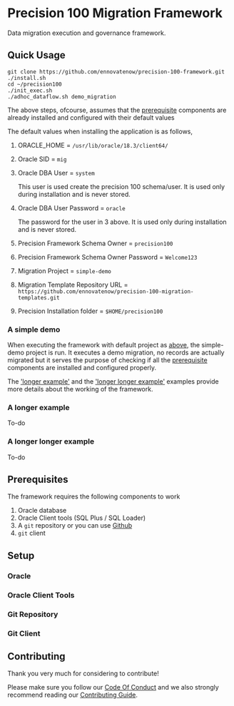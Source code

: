 # Precision 100 Migration Framework
Data migration execution and governance framework.

## Quick Usage
```
git clone https://github.com/ennovatenow/precision-100-framework.git
./install.sh
cd ~/precision100
./init_exec.sh
./adhoc_dataflow.sh demo_migration
```

The above steps, ofcourse, assumes that the [prerequisite](#prerequisites) components are already installed and configured with their default values
 
The default values when installing the application is as follows,

1. ORACLE_HOME = `/usr/lib/oracle/18.3/client64/`
2. Oracle SID = `mig`
3. Oracle DBA User = `system`

   This user is used create the precision 100 schema/user. It is used only during installation and is never stored.
4. Oracle DBA User Password = `oracle` 

   The password for the user in 3 above. It is used only during installation and is never stored.
5. Precision Framework Schema Owner = `precision100`
6. Precision Framework Schema Owner Password = `Welcome123`
7. Migration Project = `simple-demo`
8. Migration Template Repository URL = `https://github.com/ennovatenow/precision-100-migration-templates.git`
9. Precision Installation folder = `$HOME/precision100`

### A simple demo
When executing the framework with default project as [above](#quick-usage), the simple-demo project is run. It executes a demo migration, no records are actually migrated but it serves the purpose of checking if all the [prerequisite](#prerequisites) components are installed and configured properly. 

The ['longer example'](#a-longer-example) and the ['longer longer example'](#a-longer-longer-example) examples provide more details about the working of the framework. 

### A longer example
To-do

### A longer longer example
To-do

## Prerequisites
The framework requires the following components to work

1) Oracle database
2) Oracle Client tools (SQL Plus / SQL Loader)
3) A `git` repository or you can use [Github](http://github.com)
4) `git` client

## Setup
### Oracle

### Oracle Client Tools

### Git Repository 

### Git Client

## Contributing
Thank you very much for considering to contribute!

Please make sure you follow our [Code Of Conduct](CODE_OF_CONDUCT.md) and we also strongly recommend reading our [Contributing Guide](CONTRIBUTING.md).


